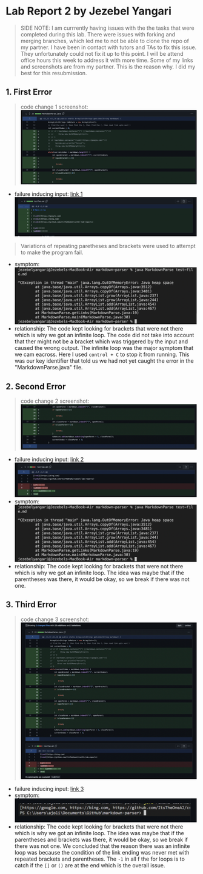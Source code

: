# Lab Report 2 by Jezebel Yangari
> SIDE NOTE: I am currrently having issues with the the tasks that were completed during this lab. There were issues with forking and merging branches, which led me to not be able to clone the repo of my partner. I have been in contact with tutors and TAs to fix this issue. They unfortunately could not fix it up to this point. I will be attend office hours this week to address it with more time. Some of my links and screenshots are from my partner. This is the reason why. I did my best for this resubmission.
> 
## 1. First Error
> code change 1 screenshot: 
![Image](full_lab2_1.png)
- failure inducing input: [link 1](https://github.com/ItsTheOneAJ/markdown-parser/blob/main/testTwo-copy.md)
![Image](full_lab2_4.png)
> Variations of repeating paretheses and brackets were used to attempt to make the program fail.
- symptom: ![Image](lab2_infiniteloop.png)
- relationship: The code kept looking for brackets that were not there which is why we got an infinite loop. The code did not take into account that ther might not be a bracket which was triggered by the input and caused the wrong output. The infinite loop was the major symptom that we cam eacross. Here I used `control + C` to stop it from running. This was our key identifier that told us we had not yet caught the error in the "MarkdownParse.java" file.

## 2. Second Error
> code change 2 screenshot: 
![Image](full_lab2_2.png)
- failure inducing input: [link 2](https://github.com/ItsTheOneAJ/markdown-parser/blob/main/testTwo-copy.md)
![Image](full_lab2_3.png)
- symptom: ![Image](lab2_infiniteloop.png)
- relationship: The code kept looking for brackets that were not there which is why we got an infinite loop. The idea was maybe that if the parentheses was there, it would be okay, so we break if there was not one. 

## 3. Third Error
> code change 3 screenshot: 
![Image](full_lab2.png)
- failure inducing input: [link 3](https://github.com/ItsTheOneAJ/markdown-parser/blob/da4b5aab32b90e930e8210f631aabaf29147fe53/testTwo.md)
- symptom: 
![Image](lab_report2_lastsc.png)
- relationship: The code kept looking for brackets that were not there which is why we got an infinite loop. The idea was maybe that if the parentheses and brackets was there, it would be okay, so we break if there was not one. We concluded that the reason there was an infinite loop was because the condition of the link ending was never met with repeated brackets and parentheses. The `-1` in all f the for loops is to catch if the `[]` or `()` are at the end which is the overall issue.
